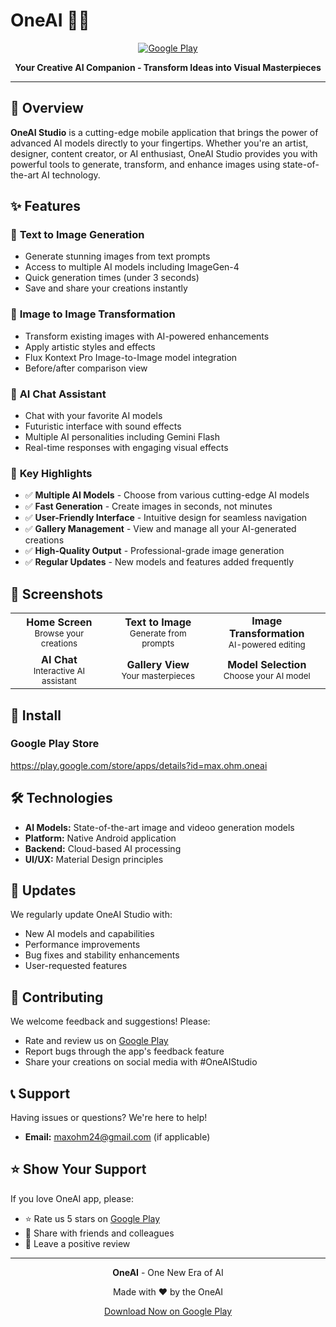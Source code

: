 # OneAI  🎨✨

<div align="center">
  
  
  [![Google Play](https://img.shields.io/badge/Google_Play-Download-green?style=for-the-badge&logo=google-play&logoColor=white)](https://play.google.com/store/apps/details?id=max.ohm.oneai)
  
  **Your Creative AI Companion - Transform Ideas into Visual Masterpieces**
  
  
</div>

---

## 🌟 Overview

**OneAI Studio** is a cutting-edge mobile application that brings the power of advanced AI models directly to your fingertips. Whether you're an artist, designer, content creator, or AI enthusiast, OneAI Studio provides you with powerful tools to generate, transform, and enhance images using state-of-the-art AI technology.

## ✨ Features

### 🎨 **Text to Image Generation**
- Generate stunning images from text prompts
- Access to multiple AI models including ImageGen-4
- Quick generation times (under 3 seconds)
- Save and share your creations instantly

### 🔄 **Image to Image Transformation**
- Transform existing images with AI-powered enhancements
- Apply artistic styles and effects
- Flux Kontext Pro Image-to-Image model integration
- Before/after comparison view

### 💬 **AI Chat Assistant**
- Chat with your favorite AI models
- Futuristic interface with sound effects
- Multiple AI personalities including Gemini Flash
- Real-time responses with engaging visual effects

### 🎯 **Key Highlights**
- ✅ **Multiple AI Models** - Choose from various cutting-edge AI models
- ✅ **Fast Generation** - Create images in seconds, not minutes
- ✅ **User-Friendly Interface** - Intuitive design for seamless navigation
- ✅ **Gallery Management** - View and manage all your AI-generated creations
- ✅ **High-Quality Output** - Professional-grade image generation
- ✅ **Regular Updates** - New models and features added frequently

## 📱 Screenshots

<div align="center">
<table>
  <tr>
    <td align="center">
      <b>Home Screen</b><br>
      <sub>Browse your creations</sub>
    </td>
    <td align="center">
      <b>Text to Image</b><br>
      <sub>Generate from prompts</sub>
    </td>
    <td align="center">
      <b>Image Transformation</b><br>
      <sub>AI-powered editing</sub>
    </td>
  </tr>
  <tr>
    <td align="center">
      <b>AI Chat</b><br>
      <sub>Interactive AI assistant</sub>
    </td>
    <td align="center">
      <b>Gallery View</b><br>
      <sub>Your masterpieces</sub>
    </td>
    <td align="center">
      <b>Model Selection</b><br>
      <sub>Choose your AI model</sub>
    </td>
  </tr>
</table>
</div>

## 🚀 Install

### Google Play Store
https://play.google.com/store/apps/details?id=max.ohm.oneai



## 🛠️ Technologies

- **AI Models:** State-of-the-art image and videoo generation models
- **Platform:** Native Android application
- **Backend:** Cloud-based AI processing
- **UI/UX:** Material Design principles



## 🔄 Updates

We regularly update OneAI Studio with:
- New AI models and capabilities
- Performance improvements
- Bug fixes and stability enhancements
- User-requested features

## 🤝 Contributing

We welcome feedback and suggestions! Please:
- Rate and review us on [Google Play](https://play.google.com/store/apps/details?id=max.ohm.oneai)
- Report bugs through the app's feedback feature
- Share your creations on social media with #OneAIStudio

## 📞 Support

Having issues or questions? We're here to help!

- **Email:** maxohm24@gmail.com (if applicable)



## ⭐ Show Your Support

If you love OneAI app, please:
- ⭐ Rate us 5 stars on [Google Play](https://play.google.com/store/apps/details?id=max.ohm.oneai)
- 📣 Share with friends and colleagues
- 💬 Leave a positive review

---

<div align="center">
  
  **OneAI** - One New Era of AI
  
  Made with ❤️ by the OneAI 
  
  [Download Now on Google Play](https://play.google.com/store/apps/details?id=max.ohm.oneai)
  
</div>
